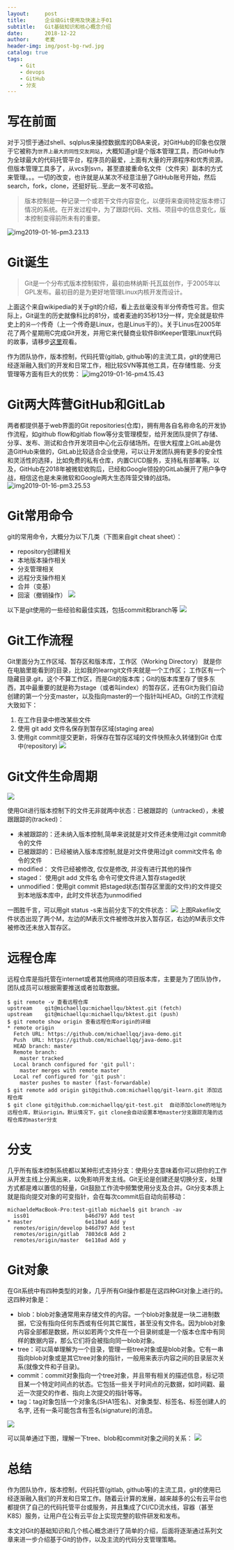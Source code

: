 ```yaml
---
layout:     post
title:      企业级Git使用及快速上手01
subtitle:   Git基础知识和核心概念介绍
date:       2018-12-22
author:     老麦
header-img: img/post-bg-rwd.jpg
catalog: true
tags:
    - Git
    - devops
    - GitHub
    - 分支
---
```

# 写在前面
对于习惯于通过shell、sqlplus来操控数据库的DBA来说，对GitHub的印象也仅限于它被称为`世界上最大的同性交友网站`，大概知道git是个版本管理工具，而GitHub作为全球最大的代码托管平台，程序员的最爱，上面有大量的开源程序和优秀资源。但版本管理工具多了，从vcs到svn，甚至直接重命名文件（文件夹）副本的方式来管理。。。一切的改变，也许就是从某次不经意注册了GitHub账号开始，然后search，fork，clone，还挺好玩...至此一发不可收拾。

> 版本控制是一种记录一个或若干文件内容变化，以便将来查阅特定版本修订情况的系统。在开发过程中，为了跟踪代码、文档、项目中的信息变化，版本控制变得前所未有的重要。

![img2019-01-16-pm3.23.13](/img/img2019-01-16-pm3.23.13.png)


# Git诞生
> Git是一个分布式版本控制软件，最初由林纳斯·托瓦兹创作，于2005年以GPL发布。最初目的是为更好地管理Linux内核开发而设计。

上面这个来自wikipedia的关于git的介绍，看上去丝毫没有半分传奇性可言。但实际上，Git诞生的历史就像科比的81分，或者麦迪的35秒13分一样，完全就是软件史上的`另一个`传奇（上一个传奇是Linux，也是Linus干的）。关于Linus在2005年花了两个星期用C完成Git开发，并用它来代替商业软件BitKeeper管理Linux代码的故事，请移步[这里](https://www.liaoxuefeng.com/wiki/0013739516305929606dd18361248578c67b8067c8c017b000/00137402760310626208b4f695940a49e5348b689d095fc000)观看。

作为团队协作，版本控制，代码托管(gitlab, github等)的主流工具，git的使用已经逐渐融入我们的开发和日常工作，相比较SVN等其他工具，在存储性能、分支管理等方面有巨大的优势：
![img2019-01-16-pm4.15.43](/img/img2019-01-16-pm4.15.43.png)


# Git两大阵营GitHub和GitLab
两者都提供基于web界面的Git repositories(仓库)，拥有用各自名称命名的开发协作流程，如github flow和gitlab flow等分支管理模型，给开发团队提供了存储、分享、发布、测试和合作开发项目中心化云存储场所。在很大程度上GitLab是仿造GitHub来做的，GitLab比较适合企业使用，可以让开发团队拥有更多的安全性和灵活性的选择，比如免费的私有仓库，内置CI/CD服务，支持私有部署等。以及，GitHub在2018年被微软收购后，已经和Google领投的GitLab展开了用户争夺战，相信这也是未来微软和Google两大生态阵营交锋的战场。
![img2019-01-16-pm3.25.53](/img/img2019-01-16-pm3.25.53.png)

# Git常用命令
git的常用命令，大概分为以下几类（下图来自git cheat sheet）：
* repository创建相关
* 本地版本操作相关
* 分支管理相关
* 远程分支操作相关
* 合并（变基）
* 回滚（撤销操作）
![](/img/15476249067929.jpg)

以下是git使用的一些经验和最佳实践，包括commit和branch等
![](/img/15476249245581.jpg)


# Git工作流程
Git里面分为工作区域、暂存区和版本库，工作区（Working Directory）
就是你在电脑里能看到的目录，比如我的learngit文件夹就是一个工作区；
工作区有一个隐藏目录.git，这个不算工作区，而是Git的版本库；Git的版本库里存了很多东西，其中最重要的就是称为stage（或者叫index）的暂存区，还有Git为我们自动创建的第一个分支master，以及指向master的一个指针叫HEAD。Git的工作流程大致如下：
1. 在工作目录中修改某些文件
2. 使用 git add 文件名保存到暂存区域(staging area)
3. 使用git commit提交更新，将保存在暂存区域的文件快照永久转储到Git 仓库中(repository)
![](/img/15476250763384.jpg)
# Git文件生命周期
![](/img/15476246091363.jpg)

使用Git进行版本控制下的文件无非就两中状态：已被跟踪的（untracked），未被跟跟踪的(tracked)：

* 未被跟踪的：还未纳入版本控制,简单来说就是对文件还未使用过git commit命令的文件 
* 已被跟踪的：已经被纳入版本库控制,就是对文件使用过git commit文件名 命令的文件
* modified： 文件已经被修改, 仅仅是修改, 并没有进行其他的操作
* staged： 使用git add 文件名 命令可使文件进入暂存staged状
* unmodified：使用git commit 把staged状态(暂存区里面的文件)的文件提交到本地版本库中，此时文件状态为unmodified

一图胜千言，可以用git status -s来当前分支下的文件状态：
![](/img/15476257253525.jpg)
上图Rakefile文件状态出现了两个M，左边的M表示文件被修改并放入暂存区，右边的M表示文件被修改还未放入暂存区。

# 远程仓库
远程仓库是指托管在internet或者其他网络的项目版本库，主要是为了团队协作，团队成员可以根据需要推送或者拉取数据。

```
$ git remote -v 查看远程仓库
upstream	git@michaellqu:michaellqu/bktest.git (fetch)
upstream	git@michaellqu:michaellqu/bktest.git (push)
$ git remote show origin 查看远程仓库origin的详细
* remote origin
  Fetch URL: https://github.com/michaellqq/java-demo.git
  Push  URL: https://github.com/michaellqq/java-demo.git
  HEAD branch: master
  Remote branch:
    master tracked
  Local branch configured for 'git pull':
    master merges with remote master
  Local ref configured for 'git push':
    master pushes to master (fast-forwardable)
$ git remote add origin git@github.com:michaellqq/git-learn.git 添加远程仓库
$ git clone git@github.com:michaellqq/git-test.git  自动添加clone的地址为远程仓库，默认origin。默认情况下，git clone会自动设置本地master分支跟踪克隆的远程仓库的master分支
```
# 分支
几乎所有版本控制系统都以某种形式支持分支：使用分支意味着你可以把你的工作从开发主线上分离出来，以免影响开发主线。Git无论是创建还是切换分支，处理方式都是难以置信的轻量，Git鼓励工作流中频繁使用分支及合并。Git分支本质上就是指向提交对象的可变指针，会在每次commit后自动向前移动：

```
michaeldeMacBook-Pro:test-gitlab michael$ git branch -av
  iss01                  b46d797 Add test
* master                 6e110ad Add y
  remotes/origin/develop b46d797 Add test
  remotes/origin/gitlab  7803dc8 Add 2
  remotes/origin/master  6e110ad Add y
```

# Git对象
在Git系统中有四种类型的对象，几乎所有Git操作都是在这四种Git对象上进行的。这四种对象是：

* blob：blob对象通常用来存储文件的内容。一个blob对象就是一块二进制数据，它没有指向任何东西或有任何其它属性，甚至没有文件名。因为blob对象内容全部都是数据，所以如若两个文件在一个目录树或是一个版本仓库中有同样的数据内容，那么它们将会被指向同一blob对象。
* tree：可以简单理解为一个目录，管理一些tree对象或是blob对象。它有一串指向blob对象或是其它tree对象的指针，一般用来表示内容之间的目录层次关系(就像文件和子目录)。
* commit：commit对象指向一个tree对象，并且带有相关的描述信息，标记项目某一个特定时间点的状态。它包括一些关于时间点的元数据，如时间戳、最近一次提交的作者、指向上次提交的指针等等。
* tag：tag对象包括一个对象名(SHA1签名)、对象类型、标签名、标签创建人的名字, 还有一条可能包含有签名(signature)的消息。

![](/img/15476273150050.jpg)

可以简单通过下图，理解一下tree、blob和commit对象之间的关系：
![](/img/15476290356976.jpg) 


# 总结
作为团队协作，版本控制，代码托管(gitlab, github等)的主流工具，git的使用已经逐渐融入我们的开发和日常工作。随着云计算的发展，越来越多的公有云平台也都提供了自己的代码托管平台或服务，并且集成了CI/CD流水线，容器（甚至K8S）服务，让用户在公有云平台上实现完整的软件研发和发布。

本文对Git的基础知识和几个核心概念进行了简单的介绍，后面将逐渐通过系列文章来进一步介绍基于Git的协作，以及主流的代码分支管理策略。


